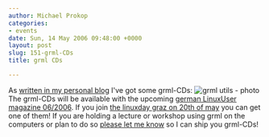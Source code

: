 ```yaml
---
author: Michael Prokop
categories:
- events
date: Sun, 14 May 2006 09:48:00 +0000
layout: post
slug: 151-grml-CDs
title: grml CDs

---
```

As [written in my personal blog](http://michael-prokop.at/blog/2006/05/11/grml-on-my-notebook/) I've got some grml\-CDs:
![grml utils - photo](http://michael-prokop.at/blog/img/grml-utils_small.jpg)The grml\-CDs will be available with the upcoming [german LinuxUser magazine 06/2006](http://www.linux-user.de/). If you join [the linuxday graz on 20th of may](http://linuxtage.at/) you can get one of them!
If you are holding a lecture or workshop using grml on the computers or plan to do so [please let me know](https://grml.org/contact/) so I can ship you grml\-CDs!

